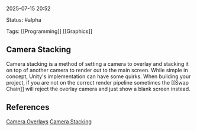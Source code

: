 2025-07-15 20:52

Status: #alpha 

Tags: [[Programming]] [[Graphics]]

## Camera Stacking
Camera stacking is a method of setting a camera to overlay and stacking it on top of another camera to render out to the main screen.
While simple in concept, Unity's implementation can have some quirks. When building your project, if you are not on the correct render pipeline sometimes the [[Swap Chain]] will reject the overlay camera and just show a blank screen instead.

## References
[Camera Overlays](https://docs.unity3d.com/2023.2/Documentation/Manual/cameras-overlay.html)
[Camera Stacking](https://docs.unity3d.com/Packages/com.unity.render-pipelines.universal@7.2/manual/camera-stacking.html)
